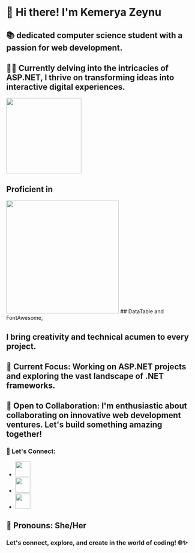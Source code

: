 # 👋 Hi there! I'm Kemerya Zeynu

## 📚  dedicated computer science student with a passion for web development.

## 🧟‍♀️ Currently delving into the intricacies of ASP.NET, I thrive on transforming ideas into interactive digital experiences.
<img src="https://github.com/kemerya/Kemerya/assets/123075499/9e19279f-037e-4a81-bf2b-075ad3b0ea78" width="200">

## Proficient in 
<img src="https://github.com/kemerya/Kemerya/assets/123075499/671bebbb-fdc8-4ccc-b1d2-e37e69a2053d" width="300"> ## DataTable and FontAwesome, 
 ## I bring creativity and technical acumen to every project.

## 🚀 Current Focus: Working on ASP.NET projects and exploring the vast landscape of .NET frameworks.

## 🤝 Open to Collaboration: I'm enthusiastic about collaborating on innovative web development ventures. Let's build something amazing together!

### 💬 Let's Connect:
- <img src="https://github.com/kemerya/Kemerya/assets/123075499/2f4999e0-f9e7-41be-b1dc-d6a54579ec63" width="40">
- <image src="https://github.com/kemerya/Kemerya/assets/123075499/b71b810e-0920-4408-96c1-391483097e98" width="40">
- <image src="https://github.com/kemerya/Kemerya/assets/123075499/e8fe7c8c-7d4a-45e4-b99b-3ce770a30be3" width="40">

## 👩 Pronouns: She/Her

### Let's connect, explore, and create in the world of coding! 🌐✨
